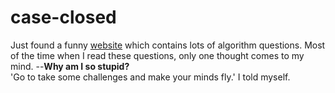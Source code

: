 # case-closed
Just found a funny [website](leetcode.com/problemset/algorithms/) which contains lots of algorithm questions. 
Most of the time when I read these questions, only one thought comes to my mind. --<strong>Why am I so stupid?</strong> <br/>
'Go to take some challenges and make your minds fly.' I told myself.
